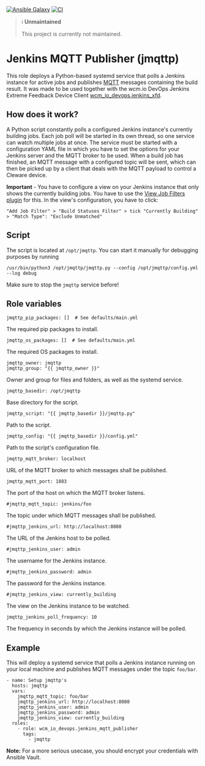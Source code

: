 [![Ansible Galaxy](https://img.shields.io/ansible/role/46686)](https://galaxy.ansible.com/wcm_io_devops/jenkins_mqtt_publisher)
[![CI](https://github.com/wcm-io-devops/ansible-jenkins-mqtt-publisher/workflows/CI/badge.svg?branch=master&event=push)](https://github.com/wcm-io-devops/ansible-jenkins-mqtt-publisher/actions?query=workflow%3ACI)

> :information_source: **Unmaintained**
>
> This project is currently not maintained.

# Jenkins MQTT Publisher (jmqttp)

This role deploys a Python-based systemd service that polls a Jenkins
instance for active jobs and publishes [MQTT](https://en.wikipedia.org/wiki/MQTT) messages containing the
build result. It was made to be used together with the wcm.io DevOps
Jenkins Extreme Feedback Device Client
[wcm_io_devops.jenkins_xfd](https://github.com/wcm-io-devops/ansible-jenkins-xfd).

## How does it work?

A Python script constantly polls a configured Jenkins instance's currently building jobs. Each job poll will be started 
in its own thread, so one service can watch multiple jobs at once. The service must be started with a configuration YAML
file in which you have to set the options for your Jenkins server and the MQTT broker to be used.
When a build job has finished, an MQTT message with a configured topic will be sent, which can then be picked up 
by a client that deals with the MQTT payload to control a Cleware device.

**Important** - You have to configure a view on your Jenkins instance that only shows the currently building jobs.
You have to use the [View Job Filters plugin](https://plugins.jenkins.io/view-job-filters/) for this. In the view's
configuration, you have to click:

    "Add Job Filter" > "Build Statuses Filter" > tick "Currently Building" > "Match Type": "Exclude Unmatched"

## Script

The script is located at `/opt/jmqttp`. You can start it manually for debugging purposes by running
    
    /usr/bin/python3 /opt/jmqttp/jmqttp.py --config /opt/jmqttp/config.yml --log debug
    
Make sure to stop the `jmqttp` service before!

## Role variables

    jmqttp_pip_packages: []  # See defaults/main.yml
    
The required pip packages to install.

    jmqttp_os_packages: []  # See defaults/main.yml
    
The required OS packages to install.

    jmqttp_owner: jmqttp
    jmqttp_group: "{{ jmqttp_owner }}"
    
Owner and group for files and folders, as well as the systemd service.

    jmqttp_basedir: /opt/jmqttp
    
Base directory for the script.

    jmqttp_script: "{{ jmqttp_basedir }}/jmqttp.py"
    
Path to the script.

    jmqttp_config: "{{ jmqttp_basedir }}/config.yml"
    
Path to the script's configuration file.

    jmqttp_mqtt_broker: localhost

URL of the MQTT broker to which messages shall be published.

    jmqttp_mqtt_port: 1883

The port of the host on which the MQTT broker listens.

    #jmqttp_mqtt_topic: jenkins/foo

The topic under which MQTT messages shall be published.

    #jmqttp_jenkins_url: http://localhost:8080

The URL of the Jenkins host to be polled.

    #jmqttp_jenkins_user: admin

The username for the Jenkins instance.

    #jmqttp_jenkins_password: admin

The password for the Jenkins instance.

    #jmqttp_jenkins_view: currently_building

The view on the Jenkins instance to be watched.

    jmqttp_jenkins_poll_frequency: 10

The frequency in seconds by which the Jenkins instance will be polled.

## Example

This will deploy a systemd service that polls a Jenkins instance running on your local machine and publishes MQTT
messages under the topic `foo/bar`.

    - name: Setup jmqttp's
      hosts: jmqttp
      vars:
        jmqttp_mqtt_topic: foo/bar
        jmqttp_jenkins_url: http://localhost:8080
        jmqttp_jenkins_user: admin
        jmqttp_jenkins_password: admin
        jmqttp_jenkins_view: currently_building
      roles:
        - role: wcm_io_devops.jenkins_mqtt_publisher
          tags:
            - jmqttp

**Note:** For a more serious usecase, you should encrypt your credentials with Ansible Vault.
